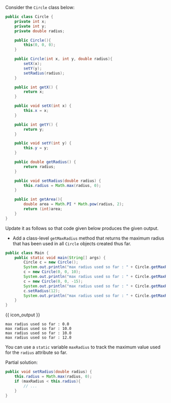 <panel header="{{ icon_Q }} add getMaxRadius to the `Circle` class">
<question>

Consider the `Circle` class below:
```java
public class Circle {
    private int x;
    private int y;
    private double radius;

    public Circle(){
        this(0, 0, 0);
    }

    public Circle(int x, int y, double radius){
        setX(x);
        setY(y);
        setRadius(radius);
    }

    public int getX() {
        return x;
    }

    public void setX(int x) {
        this.x = x;
    }

    public int getY() {
        return y;
    }

    public void setY(int y) {
        this.y = y;
    }

    public double getRadius() {
        return radius;
    }

    public void setRadius(double radius) {
        this.radius = Math.max(radius, 0);
    }

    public int getArea(){
        double area = Math.PI * Math.pow(radius, 2);
        return (int)area;
    }
}
```
Update it as follows so that code given below produces the given output.
* Add a class-level `getMaxRadius` method that returns the maximum radius that has been used in all `Circle` objects created thus far.

```java
public class Main {
    public static void main(String[] args) {
        Circle c = new Circle();
        System.out.println("max radius used so far : " + Circle.getMaxRadius());
        c = new Circle(0, 0, 10);
        System.out.println("max radius used so far : " + Circle.getMaxRadius());
        c = new Circle(0, 0, -15);
        System.out.println("max radius used so far : " + Circle.getMaxRadius());
        c.setRadius(12);
        System.out.println("max radius used so far : " + Circle.getMaxRadius());
    }
}
```
{{ icon_output }}
```
max radius used so far : 0.0
max radius used so far : 10.0
max radius used so far : 10.0
max radius used so far : 12.0
```

<div slot="hint">

You can use a `static` variable `maxRadius` to track the maximum value used for the `radius` attribute so far.

Partial solution:
```java
public void setRadius(double radius) {
    this.radius = Math.max(radius, 0);
    if (maxRadius < this.radius){
        // ...
    }
}
```

</div>
</question>
</panel>
